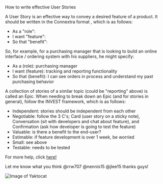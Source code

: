 How to write effective User Stories

A User Story is an effective way to convey a desired feature of a product.  It should be written in the Connextra format , which is as follows:
* As a "role":
* I want "feature":
* So that "benefit":

So, for example, for a purchasing manager that is looking to build an online interface / ordering system with his suppliers, he might specify:
* As a (role): purchasing manager
* I want (feature): tracking and reporting functionality
* So that (benefit): I can see orders in process and understand my past purchasing behavior

A collection of stories of a similar topic (could be "reporting" above) is called an Epic.  When needing to break down an Epic (and for stories in general), follow the INVEST framework, which is as follows:
* Independent: stories should be independent from each other
* Negotiable: follow the 3 C's; Card (user story on a sticky note), Conversation (sit with developers and chat about feature), and Confirmation (ask how developer is going to test the feature)
* Valuable: is there a benefit to the end-user?
* Estimable: if feature development is over 1 week, be worried
* Small: see above
* Testable: needs to be tested

For more help, click [here!](http://guide.agilealliance.org/guide/rolefeature.html)

Let me know what you think @rrw707 @nennis15 @jlee15 thanks guys!

![Image of Yaktocat](https://octodex.github.com/images/yaktocat.png)

